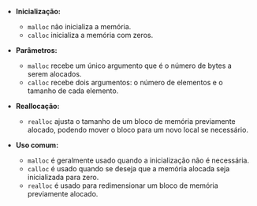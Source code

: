 - **Inicialização:**
    
    - `malloc` não inicializa a memória.
    - `calloc` inicializa a memória com zeros.
- **Parâmetros:**
    
    - `malloc` recebe um único argumento que é o número de bytes a serem alocados.
    - `calloc` recebe dois argumentos: o número de elementos e o tamanho de cada elemento.
- **Reallocação:**
    
    - `realloc` ajusta o tamanho de um bloco de memória previamente alocado, podendo mover o bloco para um novo local se necessário.
- **Uso comum:**
    
    - `malloc` é geralmente usado quando a inicialização não é necessária.
    - `calloc` é usado quando se deseja que a memória alocada seja inicializada para zero.
    - `realloc` é usado para redimensionar um bloco de memória previamente alocado.
